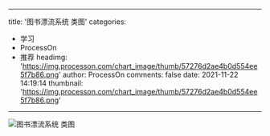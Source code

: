 
---
title: '图书漂流系统 类图'
categories: 
 - 学习
 - ProcessOn
 - 推荐
headimg: 'https://img.processon.com/chart_image/thumb/57276d2ae4b0d554ee5f7b86.png'
author: ProcessOn
comments: false
date: 2021-11-22 14:19:14
thumbnail: 'https://img.processon.com/chart_image/thumb/57276d2ae4b0d554ee5f7b86.png'
---

<div>   
<img class="thumb" alt="图书漂流系统 类图" src="https://img.processon.com/chart_image/thumb/57276d2ae4b0d554ee5f7b86.png" referrerpolicy="no-referrer">
<p></p>  
</div>
            